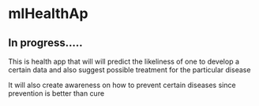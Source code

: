 # mlHealthAp

## In progress.....

This is health app that will will predict the likeliness of one to develop a certain data and also suggest possible treatment for the particular disease

It will also create awareness on how to prevent certain diseases since prevention is better than cure
